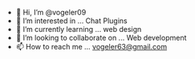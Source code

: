 - 👋 Hi, I’m @vogeler09
- 👀 I’m interested in ... Chat Plugins
- 🌱 I’m currently learning ... web design 
- 💞️ I’m looking to collaborate on ... Web development 
- 📫 How to reach me ... vogeler63@gmail.com

<!---
vogeler09/vogeler09 is a ✨ special ✨ repository because its `README.md` (this file) appears on your GitHub profile.
You can click the Preview link to take a look at your changes.
--->
